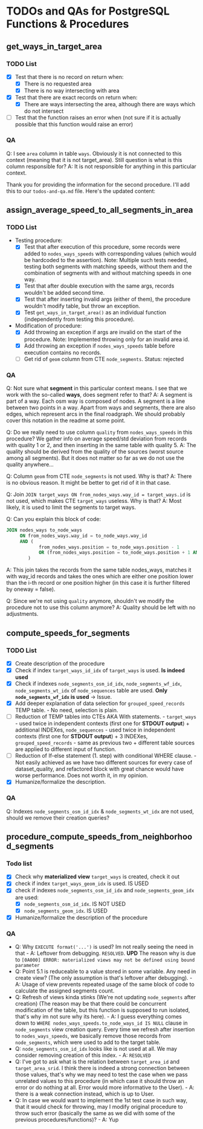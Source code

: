# TODOs and QAs for PostgreSQL Functions & Procedures

## get_ways_in_target_area

### TODO List
- [x] Test that there is no record on return when:
  - [x] There is no requested area
  - [x] There is no way intersecting with area
- [x] Test that there are exact records on return when:
  - [x] There are ways intersecting the area, although there are ways which do not intersect
- [ ] Test that the function raises an error when (not sure if it is actually possible that this function would raise an error)

### QA
Q: I see `area` column in table `ways`. Obviously it is not connected to this context (meaning that it is not target_area). Still question is what is this column responsible for?
A: It is not responsible for anything in this particular context.

Thank you for providing the information for the second procedure. I'll add this to our `todos-and-qa.md` file. Here's the updated content:

## assign_average_speed_to_all_segments_in_area

### TODO List
- Testing procedure:
  - [x] Test that after execution of this procedure, some records were added to `nodes_ways_speeds` with corresponding values (which would be hardcoded to the assertion).
    Note: Multiple such tests needed, testing both segments with matching speeds, without them and the combination of segments with and without matching speeds in one way.
  - [x] Test that after double execution with the same args, records wouldn't be added second time.
  - [x] Test that after inserting invalid args (either of them), the procedure wouldn't modify table, but throw an exception.
  - [x] Test `get_ways_in_target_area()` as an individual function (independently from testing this procedure).

- Modification of procedure:
  - [x] Add throwing an exception if args are invalid on the start of the procedure.
    Note: Implemented throwing only for an invalid area id.
  - [x] Add throwing an exception if `nodes_ways_speeds` table before execution contains no records.
  - [ ] Get rid of `geom` column from CTE `node_segments`. Status: rejected

### QA
Q: Not sure what __segment__ in this particular context means. I see that we work with the so-called __ways__, does segment refer to that?
A: A segment is part of a way. Each osm way is composed of nodes. A segment is a line between two points in a way. Apart from ways and segments, there are also edges, which represent arcs in the final roadgraph. We should probably cover this notation in the readme at some point.

Q: Do we really need to use column `quality` from `nodes_ways_speeds` in this procedure? We gather info on average speed/std deviation from records with quality 1 or 2, and then inserting in the same table with quality 5.
A: The quality should be derived from the quality of the sources (worst source among all segments). But it does not matter so far as we do not use the quality anywhere...

Q: Column `geom` from CTE `node_segments` is not used. Why is that?
A: There is no obvious reason. It might be better to get rid of it in that case.

Q: Join `JOIN target_ways ON from_nodes_ways.way_id = target_ways.id` is not used, which makes CTE `target_ways` useless. Why is that?
A: Most likely, it is used to limit the segments to target ways.

Q: Can you explain this block of code:
```sql
JOIN nodes_ways to_node_ways
     ON from_nodes_ways.way_id = to_node_ways.way_id
     AND (
            from_nodes_ways.position = to_node_ways.position - 1
            OR (from_nodes_ways.position = to_node_ways.position + 1 AND target_ways.oneway = false)
        )
```
A: This join takes the records from the same table nodes_ways, matches it with way_id records and takes the ones which are either one position lower than the i-th record or one position higher (in this case it is further filtered by oneway = false).

Q: Since we're not using `quality` anymore, shouldn't we modify the procedure not to use this column anymore?
A: Quality should be left with no adjustments.

## compute_speeds_for_segments

### TODO List
- [x] Create description of the procedure
- [x] Check if index `target_ways_id_idx` of `target_ways` is used. __Is indeed used__
- [x] Check if indexes `node_segments_osm_id_idx`, `node_segments_wf_idx`, `node_segments_wt_idx` of `node_sequences` table are used. __Only `node_segments_wf_idx` is used__ -> Issue.
- [x] Add deeper explanation of data selection for `grouped_speed_records` TEMP table. - No need, selection is plain.
- [ ] Reduction of TEMP tables into CTEs AKA With statements. - `target_ways` - used twice in independent contexts (first one for __STDOUT output__) + additional INDEXes, `node_sequences` - used twice in independent contexts (first one for __STDOUT output__) + 3 INDEXes, `grouped_speed_records` - same as previous two + different table sources are applied to different input of function.
- [ ] Reduction of If-else statement (1. step) with conditional WHERE clause. - Not easily achieved as we have two different sources for every case of dataset_quality, and refactored block with great chance would have worse performance. Does not worth it, in my opinion.
- [x] Humanize/formalize the description.

### QA
Q: Indexes `node_segments_osm_id_idx` & `node_segments_wt_idx` are not used, should we remove their creation queries?

## procedure_compute_speeds_from_neighborhood_segments

### Todo list
- [x] Check why __materialized view__ `target_ways` is created, check it out
- [x] check if index `target_ways_geom_idx` is used. IS USED
- [x] check if indexes `node_segments_osm_id_idx` and `node_segments_geom_idx` are used:
    - [x] `node_segments_osm_id_idx`. IS NOT USED
    - [x] `node_segments_geom_idx`. IS USED
- [x] Humanize/formalize the description of the procedure

### QA
- Q: Why `EXECUTE format('...')` is used? Im not really seeing the need in that - A: Leftover from debugging. `RESOLVED`. **UPD** The reason why is due to `[0A000] ERROR: materialized views may not be defined using bound parameter`
- Q: Point 5.1 is reduceable to a value stored in some variable. Any need in create view? (The only assumption is that's leftover after debugging). - A: Usage of view prevents repeated usage of the same block of code to calculate the assigned segments count.
- Q: Refresh of views kinda stinks (We're not updating `node_segments` after creation) (The reason may be that there could be concurrent modification of the table, but this function is supposed to run isolated, that's why im not sure why its here). - A: I guess everything comes down to `WHERE nodes_ways_speeds.to_node_ways_id IS NULL` clause in `node_segments` view creation query. Every time we refresh after insertion to `nodes_ways_speeds`, we basically remove those records from `node_segments`, which were used to add to the target table.
- Q: `node_segments_osm_id_idx` looks like is not used at all. We may consider removing creation of this index. - A: `RESOLVED`
- Q: I've got to ask what is the relation between `target_area_id` and `target_area_srid`. I think there is indeed a strong connection between those values, that's why we may need to test the case when we pass unrelated values to this procedure (in which case it should throw an error or do nothing at all. Error would more informative to the User). - A: there is a weak connection instead, which is up to User.
- Q: In case we would want to implement the 1st test case in such way, that it would check for throwing, may I modify original procedure to throw such error (basically the same as we did with some of the previous procedures/functions)? - A: Yup


